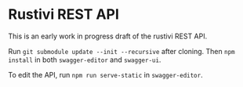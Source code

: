 Rustivi REST API
================

This is an early work in progress draft of the rustivi REST API.

Run `git submodule update --init --recursive` after cloning. Then `npm install` in both `swagger-editor` and `swagger-ui`.

To edit the API, run `npm run serve-static` in `swagger-editor`.
